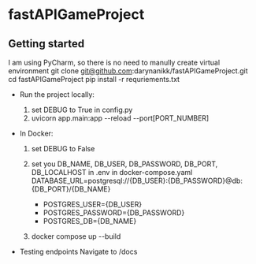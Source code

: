 # fastAPIGameProject

## Getting started
  I am using PyCharm, so there is no need to manully create virtual environment
  git clone git@github.com:darynanikk/fastAPIGameProject.git
  cd fastAPIGameProject
  pip install -r requriements.txt
  
- Run the project locally:
  1. set DEBUG to True in config.py
  2. uvicorn app.main:app --reload --port[PORT_NUMBER]

- In Docker:
    1. set DEBUG to False
    2. set you DB_NAME, DB_USER, DB_PASSWORD, DB_PORT, DB_LOCALHOST in .env
    in docker-compose.yaml
          DATABASE_URL=postgresql://{DB_USER}:{DB_PASSWORD}@db:{DB_PORT}/{DB_NAME}

        - POSTGRES_USER={DB_USER}
        - POSTGRES_PASSWORD={DB_PASSWORD}
        - POSTGRES_DB={DB_NAME}

    3. docker compose up --build
    
 - Testing endpoints
   Navigate to /docs
